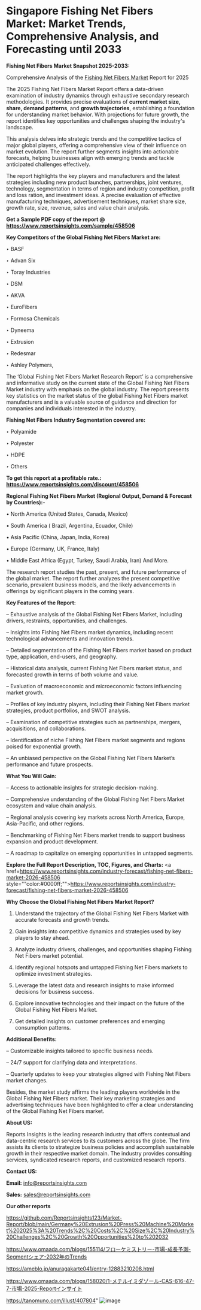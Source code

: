 # Singapore Fishing Net Fibers Market: Market Trends, Comprehensive Analysis, and Forecasting until 2033

<strong>Fishing Net Fibers Market Snapshot 2025-2033:</strong>

Comprehensive Analysis of the <a href=https://www.reportsinsights.com/sample/458506>Fishing Net Fibers Market</a> Report for 2025

The 2025 Fishing Net Fibers Market Report offers a data-driven examination of industry dynamics through exhaustive secondary research methodologies. It provides precise evaluations of <strong>current market size, share, demand patterns</strong>, and <strong>growth trajectories</strong>, establishing a foundation for understanding market behavior. With projections for future growth, the report identifies key opportunities and challenges shaping the industry's landscape.

This analysis delves into strategic trends and the competitive tactics of major global players, offering a comprehensive view of their influence on market evolution. The report further segments insights into actionable forecasts, helping businesses align with emerging trends and tackle anticipated challenges effectively.

The report highlights the key players and manufacturers and the latest strategies including new product launches, partnerships, joint ventures, technology, segmentation in terms of region and industry competition, profit and loss ration, and investment ideas. A precise evaluation of effective manufacturing techniques, advertisement techniques, market share size, growth rate, size, revenue, sales and value chain analysis.

<strong>Get a Sample PDF copy of the report @ <a href=https://www.reportsinsights.com/sample/458506 style=color:#0000ff;>https://www.reportsinsights.com/sample/458506</a></strong>

<strong>Key Competitors of the Global Fishing Net Fibers Market are:</strong>

‣ BASF

‣ Advan Six

‣ Toray Industries

‣ DSM

‣ AKVA

‣ EuroFibers

‣ Formosa Chemicals

‣ Dyneema

‣ Extrusion

‣ Redesmar

‣ Ashley Polymers,

The ‘Global Fishing Net Fibers Market Research Report’ is a comprehensive and informative study on the current state of the Global Fishing Net Fibers Market industry with emphasis on the global industry. The report presents key statistics on the market status of the global Fishing Net Fibers market manufacturers and is a valuable source of guidance and direction for companies and individuals interested in the industry.

<strong>Fishing Net Fibers Industry Segmentation covered are:</strong>

‣ Polyamide

‣ Polyester

‣ HDPE

‣ Others

<strong>To get this report at a profitable rate.: <a href=https://www.reportsinsights.com/discount/458506 style=color:#0000ff;>https://www.reportsinsights.com/discount/458506</a></strong>

<strong>Regional Fishing Net Fibers Market (Regional Output, Demand &amp; Forecast by Countries):-</strong>

• North America (United States, Canada, Mexico)

• South America ( Brazil, Argentina, Ecuador, Chile)

• Asia Pacific (China, Japan, India, Korea)

• Europe (Germany, UK, France, Italy)

• Middle East Africa (Egypt, Turkey, Saudi Arabia, Iran) And More.

The research report studies the past, present, and future performance of the global market. The report further analyzes the present competitive scenario, prevalent business models, and the likely advancements in offerings by significant players in the coming years.

<strong>Key Features of the Report:</strong>

– Exhaustive analysis of the Global Fishing Net Fibers Market, including drivers, restraints, opportunities, and challenges.

– Insights into Fishing Net Fibers market dynamics, including recent technological advancements and innovation trends.

– Detailed segmentation of the Fishing Net Fibers market based on product type, application, end-users, and geography.

– Historical data analysis, current Fishing Net Fibers market status, and forecasted growth in terms of both volume and value.

– Evaluation of macroeconomic and microeconomic factors influencing market growth.

– Profiles of key industry players, including their Fishing Net Fibers market strategies, product portfolios, and SWOT analysis.

– Examination of competitive strategies such as partnerships, mergers, acquisitions, and collaborations.

– Identification of niche Fishing Net Fibers market segments and regions poised for exponential growth.

– An unbiased perspective on the Global Fishing Net Fibers Market’s performance and future prospects.

<strong>What You Will Gain:</strong>

– Access to actionable insights for strategic decision-making.

– Comprehensive understanding of the Global Fishing Net Fibers Market ecosystem and value chain analysis.

– Regional analysis covering key markets across North America, Europe, Asia-Pacific, and other regions.

– Benchmarking of Fishing Net Fibers market trends to support business expansion and product development.

– A roadmap to capitalize on emerging opportunities in untapped segments.

<strong>Explore the Full Report Description, TOC, Figures, and Charts:</strong>
<a href=https://www.reportsinsights.com/industry-forecast/fishing-net-fibers-market-2026-458506 style=""color:#0000ff;"">https://www.reportsinsights.com/industry-forecast/fishing-net-fibers-market-2026-458506</a>

<strong>Why Choose the Global Fishing Net Fibers Market Report?</strong>

1. Understand the trajectory of the Global Fishing Net Fibers Market with accurate forecasts and growth trends.

2. Gain insights into competitive dynamics and strategies used by key players to stay ahead.

3. Analyze industry drivers, challenges, and opportunities shaping Fishing Net Fibers market potential.

4. Identify regional hotspots and untapped Fishing Net Fibers markets to optimize investment strategies.

5. Leverage the latest data and research insights to make informed decisions for business success.

6. Explore innovative technologies and their impact on the future of the Global Fishing Net Fibers Market.

7. Get detailed insights on customer preferences and emerging consumption patterns.

<strong>Additional Benefits:</strong>

– Customizable insights tailored to specific business needs.

– 24/7 support for clarifying data and interpretations.

– Quarterly updates to keep your strategies aligned with Fishing Net Fibers market changes.

Besides, the market study affirms the leading players worldwide in the Global Fishing Net Fibers market. Their key marketing strategies and advertising techniques have been highlighted to offer a clear understanding of the Global Fishing Net Fibers market.

<strong><strong>About US</strong>:</strong>

Reports Insights is the leading research industry that offers contextual and data-centric research services to its customers across the globe. The firm assists its clients to strategize business policies and accomplish sustainable growth in their respective market domain. The industry provides consulting services, syndicated research reports, and customized research reports.

<strong>Contact US:</strong>

<p class=><b>Email:</b> <a href=mailto:info@reportsinsights.com>info@reportsinsights.com</a></p>
<p class=><b>Sales:</b> <a href=mailto:sales@reportsinsights.com>sales@reportsinsights.com</a></p>

<strong>Our other reports</strong>

<a href=https://github.com/Reportsinsights123/Market-Report/blob/main/Germany%20Extrusion%20Press%20Machine%20Market%202025%3A%20Trends%2C%20Costs%2C%20Size%2C%20Industry%20Challenges%2C%20Growth%20Opportunities%20to%202032>https://github.com/Reportsinsights123/Market-Report/blob/main/Germany%20Extrusion%20Press%20Machine%20Market%202025%3A%20Trends%2C%20Costs%2C%20Size%2C%20Industry%20Challenges%2C%20Growth%20Opportunities%20to%202032</a>

<a href=https://www.omaada.com/blogs/155114/フローケミストリー-市場-成長予測-Segmentシェア-2032年のTrends>https://www.omaada.com/blogs/155114/フローケミストリー-市場-成長予測-Segmentシェア-2032年のTrends</a>

<a href=https://ameblo.jp/anuragakarte041/entry-12883210208.html>https://ameblo.jp/anuragakarte041/entry-12883210208.html</a>

<a href=https://www.omaada.com/blogs/158020/1-メチルイミダゾール-CAS-616-47-7-市場-2025-Reportインサイト>https://www.omaada.com/blogs/158020/1-メチルイミダゾール-CAS-616-47-7-市場-2025-Reportインサイト</a>

<a href=https://tanomuno.com/illust/407804>https://tanomuno.com/illust/407804</a>"
![image](https://github.com/user-attachments/assets/b92c74e9-ee96-4c35-a236-c2871543a78a)
